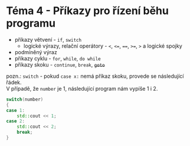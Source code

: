 # Téma 4 - Příkazy pro řízení běhu programu
+ příkazy větvení - `if`, `switch`
	+ logické výrazy, relační operátory - `<`, `<=`, `==`, `>=`, `>` a logické spojky
+ podmíněný výraz
+ příkazy cyklu - `for`, `while`, `do while`
+ příkazy skoku - `continue`, `break`, ~~`goto`~~

pozn.:	`switch` - pokud `case x:` nemá příkaz skoku, provede se následující řádek.  
	V případě, že `number` je 1, následující program nám vypíše 1 i 2.
```cpp
switch(number)
{
case 1:
	std::cout << 1;
case 2:
	std::cout << 2;
	break;
}
```
